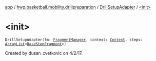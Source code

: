 [app](../../index.md) / [hwp.basketball.mobility.drillpreparation](../index.md) / [DrillSetupAdapter](index.md) / [&lt;init&gt;](.)

# &lt;init&gt;

`DrillSetupAdapter(fm: `[`FragmentManager`](https://developer.android.com/reference/android/support/v4/app/FragmentManager.html)`, context: `[`Context`](https://developer.android.com/reference/android/content/Context.html)`, steps: `[`ArrayList`](https://developer.android.com/reference/java/util/ArrayList.html)`<`[`BaseStepFragment`](../../hwp.basketball.mobility.drillpreparation.step/-base-step-fragment/index.md)`>)`

Created by dusan_cvetkovic on 4/2/17.

